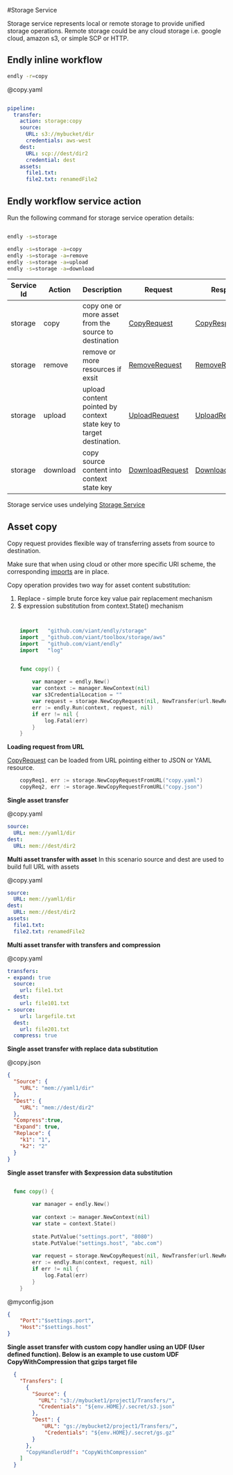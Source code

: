 #Storage Service

Storage  service represents local or remote storage to provide unified storage operations.
Remote storage could be any cloud storage i.e. google cloud, amazon s3, or simple SCP or HTTP.


<a name="endly"></a>

## Endly inline workflow

```bash
endly -r=copy
```


@copy.yaml
```yaml

pipeline:
  transfer:
    action: storage:copy  
    source:
      URL: s3://mybucket/dir
      credentials: aws-west
    dest:
      URL: scp://dest/dir2
      credential: dest
    assets:
      file1.txt:
      file2.txt: renamedFile2      

```


## Endly workflow service action

Run the following command for storage service operation details:

```bash

endly -s=storage

endly -s=storage -a=copy
endly -s=storage -a=remove
endly -s=storage -a=upload
endly -s=storage -a=download

```
 


| Service Id | Action | Description | Request | Response |
| --- | --- | --- | --- | --- |
| storage | copy | copy one or more asset from the source to destination | [CopyRequest](service_storage_copy.go) | [CopyResponse](service_storage_copy.go) |
| storage | remove | remove or more resources if exsit | [RemoveRequest](service_storage_remove.go) | [RemoveResponse](service_storage_remove.go) |
| storage | upload | upload content pointed by context state key to target destination. | [UploadRequest](service_storage_copy.go) | [UploadResponse](service_storage_upload.go) |
| storage | download | copy source content into context state key | [DownloadRequest](service_storage_download.go) | [DownloadResponse](service_storage_download.go) |


Storage service uses undelying [Storage Service](https://github.com/viant/toolbox/tree/master/storage)




## Asset copy

Copy request provides flexible way of transferring  assets from source to destination.

Make sure that when using cloud or other more specific URI scheme, the corresponding [imports](https://github.com/viant/toolbox/tree/master/storage#import) are in place.

Copy operation provides two way for asset content substitution:
1) Replace - simple brute force key value pair replacement mechanism
2) $ expression substitution from context.State()  mechanism



```go


    import   "github.com/viant/endly/storage"
    import _ "github.com/viant/toolbox/storage/aws"
    import   "github.com/viant/endly"
    import   "log"


    func copy() {
    	
    	var manager = endly.New()
    	var context := manager.NewContext(nil)
    	var s3CredentialLocation = ""
    	var request = storage.NewCopyRequest(nil, NewTransfer(url.NewResource("s3://mybucket/asset1", s3CredentialLocation), url.NewResource("/tmp/asset1"), false, false, nil))
    	err := endly.Run(context, request, nil)
    	if err != nil {
    		log.Fatal(err)
    	}
    }


```

**Loading request from URL**

[CopyRequest](service_contract.go) can be loaded from URL pointing either to JSON or YAML resource.

```go
    copyReq1, err := storage.NewCopyRequestFromURL("copy.yaml")
    copyReq2, err := storage.NewCopyRequestFromURL("copy.json")

```


**Single asset transfer**


@copy.yaml

```yaml
source:
  URL: mem://yaml1/dir
dest:
  URL: mem://dest/dir2
``` 



**Multi asset transfer with asset** 
In this scenario source and dest are used to build full URL with assets


@copy.yaml

```yaml
source:
  URL: mem://yaml1/dir
dest:
  URL: mem://dest/dir2
assets:
  file1.txt:
  file2.txt: renamedFile2  
```

**Multi asset transfer with transfers and compression**
 
@copy.yaml

```yaml
transfers:
- expand: true
  source:
    url: file1.txt
  dest:
    url: file101.txt
- source:
    url: largefile.txt
  dest:
    url: file201.txt
  compress: true
```

**Single asset transfer with replace data substitution**


@copy.json
```json
{
  "Source": {
    "URL": "mem://yaml1/dir"
  },
  "Dest": {
    "URL": "mem://dest/dir2"
  },
  "Compress":true,
  "Expand": true,
  "Replace": {
    "k1": "1",
    "k2": "2"
  }
}
```



**Single asset transfer with $expression data substitution**


```go

  func copy() {
    	
    	var manager = endly.New()
    	  
    	var context := manager.NewContext(nil)
    	var state = context.State()
    	
    	state.PutValue("settings.port", "8080")
    	state.PutValue("settings.host", "abc.com")
    	
    	var request = storage.NewCopyRequest(nil, NewTransfer(url.NewResource("myconfig.json"), url.NewResource("/app/config/"), false, true, nil))
    	err := endly.Run(context, request, nil)
    	if err != nil {
    		log.Fatal(err)
    	}
    }


```

@myconfig.json
```json
{
    "Port":"$settings.port",
    "Host":"$settings.host"
}

```


**Single asset transfer with custom copy handler using an UDF (User defined function). Below is an example to use custom UDF CopyWithCompression that gzips target file**


```json
  {
    "Transfers": [
      {
        "Source": {
          "URL": "s3://mybucket1/project1/Transfers/",
          "Credentials": "${env.HOME}/.secret/s3.json"
        },
        "Dest": {
           "URL": "gs://mybucket2/project1/Transfers/",
            "Credentials": "${env.HOME}/.secret/gs.gz"
        }
      },
      "CopyHandlerUdf": "CopyWithCompression"
    ]
  }


```